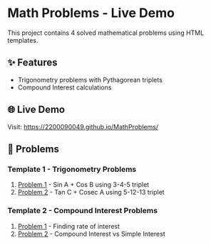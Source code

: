 # Math Problems - Live Demo

This project contains 4 solved mathematical problems using HTML templates.

## ✨ Features
- Trigonometry problems with Pythagorean triplets
- Compound Interest calculations

## 🌐 Live Demo
Visit: https://2200090049.github.io/MathProblems/

## 📁 Problems

### Template 1 - Trigonometry Problems
1. [Problem 1](https://2200090049.github.io/MathProblems/template1_problem1.html) - Sin A + Cos B using 3-4-5 triplet
2. [Problem 2](https://2200090049.github.io/MathProblems/template1_problem2.html) - Tan C + Cosec A using 5-12-13 triplet

### Template 2 - Compound Interest Problems
1. [Problem 1](https://2200090049.github.io/MathProblems/template2_problem1.html) - Finding rate of interest
2. [Problem 2](https://2200090049.github.io/MathProblems/template2_problem2.html) - Compound Interest vs Simple Interest

